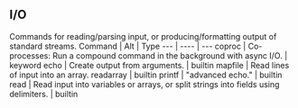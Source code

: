 ## I/O
Commands for reading/parsing input, or producing/formatting output of standard streams. 
Command | Alt | Type
--- | ---- | ---
coproc |	Co-processes: Run a compound command in the background with async I/O.	|	keyword
echo |	Create output from arguments.	|	builtin
mapfile |	Read lines of input into an array.	readarray |	builtin
printf |	"advanced echo." | 	builtin
read |	Read input into variables or arrays, or split strings into fields using delimiters.	|	builtin 
